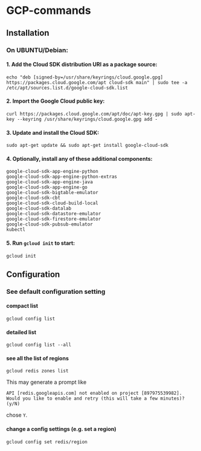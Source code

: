 # GCP-commands

## Installation

### On UBUNTU/Debian:
#### 1. Add the Cloud SDK distribution URI as a package source:
```shell
echo "deb [signed-by=/usr/share/keyrings/cloud.google.gpg] https://packages.cloud.google.com/apt cloud-sdk main" | sudo tee -a /etc/apt/sources.list.d/google-cloud-sdk.list
```

#### 2. Import the Google Cloud public key:
```shell
curl https://packages.cloud.google.com/apt/doc/apt-key.gpg | sudo apt-key --keyring /usr/share/keyrings/cloud.google.gpg add -
```
#### 3. Update and install the Cloud SDK:
```shell
sudo apt-get update && sudo apt-get install google-cloud-sdk
```

#### 4. Optionally, install any of these additional components:
```shell
google-cloud-sdk-app-engine-python
google-cloud-sdk-app-engine-python-extras
google-cloud-sdk-app-engine-java
google-cloud-sdk-app-engine-go
google-cloud-sdk-bigtable-emulator
google-cloud-sdk-cbt
google-cloud-sdk-cloud-build-local
google-cloud-sdk-datalab
google-cloud-sdk-datastore-emulator
google-cloud-sdk-firestore-emulator
google-cloud-sdk-pubsub-emulator
kubectl
```
#### 5. Run ```gcloud init``` to start:
```shell
gcloud init
```

## Configuration

### See default configuration setting
#### compact list
```shell
gcloud config list
```
#### detailed list
```shell
gcloud config list --all
```
#### see all the list of regions
```shell
gcloud redis zones list
```
This may generate a prompt like
```
API [redis.googleapis.com] not enabled on project [897975539982]. 
Would you like to enable and retry (this will take a few minutes)? 
(y/N)
```
chose ```Y```.

#### change a config settings (e.g. set a region)
```shell
gcloud config set redis/region 
```

